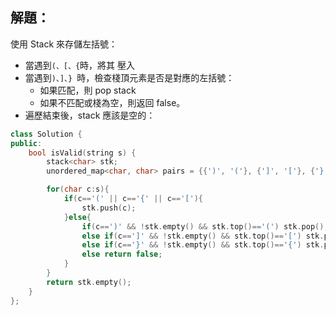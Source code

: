 ## 解題：

使用 Stack 來存儲左括號：

-   當遇到`(、[、{`時，將其 壓入
-   當遇到`)、]、} `時，檢查棧頂元素是否是對應的左括號：
    -   如果匹配，則 pop stack
    -   如果不匹配或棧為空，則返回 false。
-   遍歷結束後，stack 應該是空的：

```cpp
class Solution {
public:
    bool isValid(string s) {
        stack<char> stk;
        unordered_map<char, char> pairs = {{')', '('}, {']', '['}, {'}', '{'}};

        for(char c:s){
            if(c=='(' || c=='{' || c=='['){
                stk.push(c);
            }else{
                if(c==')' && !stk.empty() && stk.top()=='(') stk.pop();
                else if(c==']' && !stk.empty() && stk.top()=='[') stk.pop();
                else if(c=='}' && !stk.empty() && stk.top()=='{') stk.pop();
                else return false;
            }
        }
        return stk.empty();
    }
};
```
